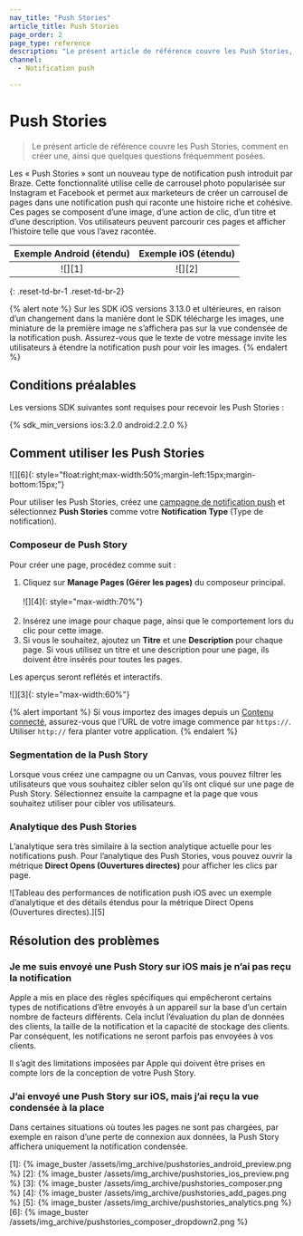 ```yaml
---
nav_title: "Push Stories"
article_title: Push Stories
page_order: 2
page_type: reference
description: "Le présent article de référence couvre les Push Stories, comment en créer une, ainsi que quelques questions fréquemment posées."
channel:
  - Notification push

---
```


# Push Stories

> Le présent article de référence couvre les Push Stories, comment en créer une, ainsi que quelques questions fréquemment posées.

Les « Push Stories » sont un nouveau type de notification push introduit par Braze. Cette fonctionnalité utilise celle de carrousel photo popularisée sur Instagram et Facebook et permet aux marketeurs de créer un carrousel de pages dans une notification push qui raconte une histoire riche et cohésive. Ces pages se composent d’une image, d’une action de clic, d’un titre et d’une description. Vos utilisateurs peuvent parcourir ces pages et afficher l’histoire telle que vous l’avez racontée.

| Exemple Android (étendu) | Exemple iOS (étendu) |
| :-----: | :----------: |
| ![][1] | ![][2] |
{: .reset-td-br-1 .reset-td-br-2}

{% alert note %}
Sur les SDK iOS versions 3.13.0 et ultérieures, en raison d’un changement dans la manière dont le SDK télécharge les images, une miniature de la première image ne s’affichera pas sur la vue condensée de la notification push. Assurez-vous que le texte de votre message invite les utilisateurs à étendre la notification push pour voir les images.
{% endalert %}

## Conditions préalables

Les versions SDK suivantes sont requises pour recevoir les Push Stories :

{% sdk_min_versions ios:3.2.0 android:2.2.0 %}


## Comment utiliser les Push Stories

![][6]{: style="float:right;max-width:50%;margin-left:15px;margin-bottom:15px;"}

Pour utiliser les Push Stories, créez une [campagne de notification push]({{site.baseurl}}/user_guide/message_building_by_channel/push/creating_a_push_message/) et sélectionnez **Push Stories** comme votre **Notification Type** (Type de notification).

### Composeur de Push Story

Pour créer une page, procédez comme suit :

1. Cliquez sur **Manage Pages (Gérer les pages)** du composeur principal.
    <br><br>![][4]{: style="max-width:70%"}<br><br>
2. Insérez une image pour chaque page, ainsi que le comportement lors du clic pour cette image.
3. Si vous le souhaitez, ajoutez un **Titre** et une **Description** pour chaque page. Si vous utilisez un titre et une description pour une page, ils doivent être insérés pour toutes les pages.

Les aperçus seront reflétés et interactifs.

![][3]{: style="max-width:60%"}

{% alert important %}
Si vous importez des images depuis un [Contenu connecté]({{site.baseurl}}/user_guide/personalization_and_dynamic_content/connected_content/about_connected_content/#about-connected-content), assurez-vous que l’URL de votre image commence par `https://`. Utiliser `http://` fera planter votre application.
{% endalert %}

### Segmentation de la Push Story

Lorsque vous créez une campagne ou un Canvas, vous pouvez filtrer les utilisateurs que vous souhaitez cibler selon qu’ils ont cliqué sur une page de Push Story. Sélectionnez ensuite la campagne et la page que vous souhaitez utiliser pour cibler vos utilisateurs.

### Analytique des Push Stories

L’analytique sera très similaire à la section analytique actuelle pour les notifications push. Pour l’analytique des Push Stories, vous pouvez ouvrir la métrique **Direct Opens (Ouvertures directes)** pour afficher les clics par page.

![Tableau des performances de notification push iOS avec un exemple d’analytique et des détails étendus pour la métrique Direct Opens (Ouvertures directes).][5]

## Résolution des problèmes

### Je me suis envoyé une Push Story sur iOS mais je n’ai pas reçu la notification

Apple a mis en place des règles spécifiques qui empêcheront certains types de notifications d’être envoyés à un appareil sur la base d’un certain nombre de facteurs différents. Cela inclut l’évaluation du plan de données des clients, la taille de la notification et la capacité de stockage des clients. Par conséquent, les notifications ne seront parfois pas envoyées à vos clients.

Il s’agit des limitations imposées par Apple qui doivent être prises en compte lors de la conception de votre Push Story.

### J’ai envoyé une Push Story sur iOS, mais j’ai reçu la vue condensée à la place

Dans certaines situations où toutes les pages ne sont pas chargées, par exemple en raison d’une perte de connexion aux données, la Push Story affichera uniquement la notification condensée.


[1]: {% image_buster /assets/img_archive/pushstories_android_preview.png %}
[2]: {% image_buster /assets/img_archive/pushstories_ios_preview.png %}
[3]: {% image_buster /assets/img_archive/pushstories_composer.png %}
[4]: {% image_buster /assets/img_archive/pushstories_add_pages.png %}
[5]: {% image_buster /assets/img_archive/pushstories_analytics.png %}
[6]: {% image_buster /assets/img_archive/pushstories_composer_dropdown2.png %}
